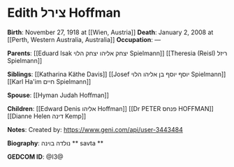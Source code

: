 # Edith צירל Hoffman
**Birth**: November 27, 1918 at [[Wien, Austria]]
**Death**: January 2, 2008 at [[Perth, Western Australia, Australia]]
**Occupation**: —

**Parents**:
[[Eduard Isak יצחק אליהו יצחק הלוי Spielmann]]
[[Theresia (Reisl) ריזל Spielmann]]

**Siblings**:
[[Katharina Käthe Davis]]
[[Josef יוסף יוסף בן אליהו הלוי Spielmann]]
[[Karl Ha'im חיים Spielmann]]

**Spouse**:
[[Hyman Judah Hoffman]]

**Children**:
[[Edward Denis אליהו Hoffman]]
[[Dr PETER פנחס HOFFMAN]]
[[Dianne Helen דינה Kemp]]

**Notes**:
Created by: https://www.geni.com/api/user-3443484

**Biography**:
נולדה בוינה
** savta **

**GEDCOM ID**: @I3@
